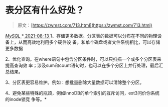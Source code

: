 <!--yml
category: 未分类
date: 0001-01-01 00:00:00
--->

# 表分区有什么好处？

> 原文：[https://zwmst.com/713.html](https://zwmst.com/713.html)

   [ *MySQL* ](https://zwmst.com/mysql)*[ <time datetime="2021-08-14T07:57:38+08:00"> 2021-08-13 </time> ](https://zwmst.com/713.html)  1、存储更多数据。分区表的数据可以分布在不同的物理设备上，从而高效地利用多个硬件设 备。和单个磁盘或者文件系统相比，可以存储更多数据

2、优化查询。在where语句中包含分区条件时，可以只扫描一个或多个分区表来提高查询效 率；涉及sum和count语句时，也可以在多个分区上并行处理，最后汇总结果。

3、分区表更容易维护。例如：想批量删除大量数据可以清除整个分区。

4、避免某些特殊的瓶颈，例如InnoDB的单个索引的互斥访问，ext3问价你系统的inode锁竞 争等。*